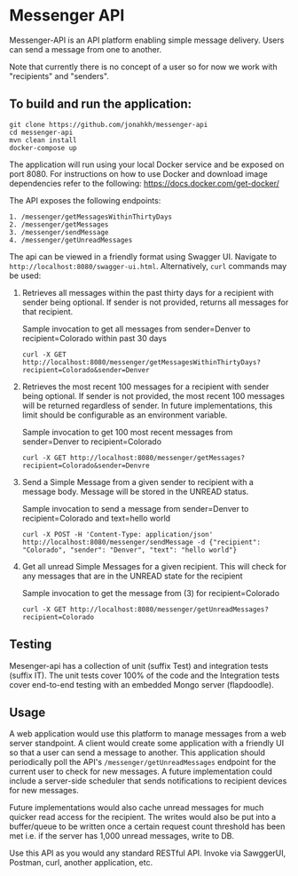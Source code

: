 # Messenger API
Messenger-API is an API platform enabling simple message delivery. Users can send a message from one to another. 

Note that currently there is no concept of a user so for now we work with "recipients" and "senders".

## To build and run the application:

```
git clone https://github.com/jonahkh/messenger-api
cd messenger-api
mvn clean install
docker-compose up
```

The application will run using your local Docker service and be exposed on port 8080. For instructions on how to use Docker
and download image dependencies refer to the following:  https://docs.docker.com/get-docker/

The API exposes the following endpoints:

    1. /messenger/getMessagesWithinThirtyDays
    2. /messenger/getMessages
    3. /messenger/sendMessage
    4. /messenger/getUnreadMessages

The api can be viewed in a friendly format using Swagger UI. Navigate to `http://localhost:8080/swagger-ui.html`.
Alternatively, `curl` commands may be used:

1. Retrieves all messages within the past thirty days for a recipient with sender being optional. If sender is not provided, returns all messages for that recipient.

    Sample invocation to get all messages from sender=Denver to recipient=Colorado within past 30 days
    
    `curl -X GET http://localhost:8080/messenger/getMessagesWithinThirtyDays?recipient=Colorado&sender=Denver`
    
2. Retrieves the most recent 100 messages for a recipient with sender being optional. If sender is not provided, the most recent 100 messages will be returned regardless of sender. 
In future implementations, this limit should be configurable as an environment variable.

    Sample invocation to get 100 most recent messages from sender=Denver to recipient=Colorado
    
    `curl -X GET http://localhost:8080/messenger/getMessages?recipient=Colorado&sender=Denvre`
    
3. Send a Simple Message from a given sender to recipient with a message body. Message will be stored in the UNREAD status.

    Sample invocation to send a message from sender=Denver to recipient=Colorado and text=hello world
    
    `curl -X POST -H 'Content-Type: application/json' http://localhost:8080/messenger/sendMessage -d {"recipient": "Colorado", "sender": "Denver", "text": "hello world"}`
    
4. Get all unread Simple Messages for a given recipient. This will check for any messages that are in the UNREAD state for the recipient
    
    Sample invocation to get the message from (3) for recipient=Colorado
    
    `curl -X GET http://localhost:8080/messenger/getUnreadMessages?recipient=Colorado`
    
## Testing
Mesenger-api has a collection of unit (suffix Test) and integration tests (suffix IT). The unit tests cover 100% of the 
code and the Integration tests cover end-to-end testing with an embedded Mongo server (flapdoodle).

## Usage
A web application would use this platform to manage messages from a web server standpoint. A client would create some 
application with a friendly UI so that a user can send a message to another. This application should periodically poll the
API's `/messenger/getUnreadMessages` endpoint for the current user to check for new messages. A future implementation could
include a server-side scheduler that sends notifications to recipient devices for new messages. 

Future implementations would also cache unread messages for much quicker read access for the recipient. The writes would 
also be put into a buffer/queue to be written once a certain request count threshold has been met i.e. if the server has
1,000 unread messages, write to DB.

Use this API as you would any standard RESTful API. Invoke via SawggerUI, Postman, curl, another application, etc. 

